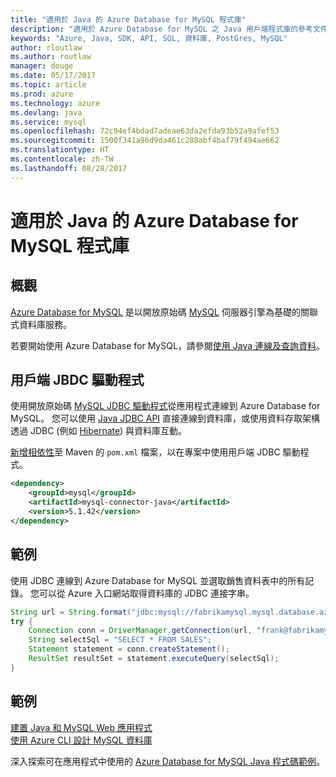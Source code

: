 ```yaml
---
title: "適用於 Java 的 Azure Database for MySQL 程式庫"
description: "適用於 Azure Database for MySQL 之 Java 用戶端程式庫的參考文件"
keywords: "Azure, Java, SDK, API, SQL, 資料庫, PostGres, MySQL"
author: rloutlaw
ms.author: routlaw
manager: douge
ms.date: 05/17/2017
ms.topic: article
ms.prod: azure
ms.technology: azure
ms.devlang: java
ms.service: mysql
ms.openlocfilehash: 72c94ef4bdad7adeae63da2efda93b52a9afef53
ms.sourcegitcommit: 1500f341a96d9da461c288abf4baf79f494ae662
ms.translationtype: HT
ms.contentlocale: zh-TW
ms.lasthandoff: 08/28/2017
---
```

# <a name="azure-database-for-mysql-libraries-for-java"></a>適用於 Java 的 Azure Database for MySQL 程式庫

## <a name="overview"></a>概觀

[Azure Database for MySQL](/azure/sql-database/sql-database-technical-overview) 是以開放原始碼 [MySQL](https://www.mysql.com/) 伺服器引擎為基礎的關聯式資料庫服務。 

若要開始使用 Azure Database for MySQL，請參閱[使用 Java 連線及查詢資料](/azure/mysql/connect-java)。

## <a name="client-jbdc-driver"></a>用戶端 JBDC 驅動程式

使用開放原始碼 [MySQL JDBC 驅動程式](https://dev.mysql.com/downloads/connector/j/)從應用程式連線到 Azure Database for MySQL。 您可以使用 [Java JDBC API](https://docs.oracle.com/javase/8/docs/technotes/guides/jdbc/) 直接連線到資料庫，或使用資料存取架構透過 JDBC (例如 [Hibernate](http://hibernate.org/)) 與資料庫互動。

[新增相依性](https://maven.apache.org/guides/getting-started/index.html#How_do_I_use_external_dependencies)至 Maven 的 `pom.xml` 檔案，以在專案中使用用戶端 JDBC 驅動程式。  

```XML
<dependency>
    <groupId>mysql</groupId>
    <artifactId>mysql-connector-java</artifactId>
    <version>5.1.42</version>
</dependency>
```   

## <a name="example"></a>範例

使用 JDBC 連線到 Azure Database for MySQL 並選取銷售資料表中的所有記錄。 您可以從 Azure 入口網站取得資料庫的 JDBC 連接字串。

```java
String url = String.format("jdbc:mysql://fabrikamysql.mysql.database.azure.com:3306/fabrikamdb?verifyServerCertificate=true&useSSL=true&requireSSL=false");
try {
    Connection conn = DriverManager.getConnection(url, "frank@fabrikamysql", "aBcDeFgHiJkL");
    String selectSql = "SELECT * FROM SALES";
    Statement statement = conn.createStatement();
    ResultSet resultSet = statement.executeQuery(selectSql);
}
```

## <a name="samples"></a>範例

[建置 Java 和 MySQL Web 應用程式](/azure/app-service-web/app-service-web-tutorial-java-mysql)   
[使用 Azure CLI 設計 MySQL 資料庫](/azure/mysql/tutorial-design-database-using-cli)   

深入探索可在應用程式中使用的 [Azure Database for MySQL Java 程式碼範例](https://azure.microsoft.com/resources/samples/?platform=java&term=mysql)。
